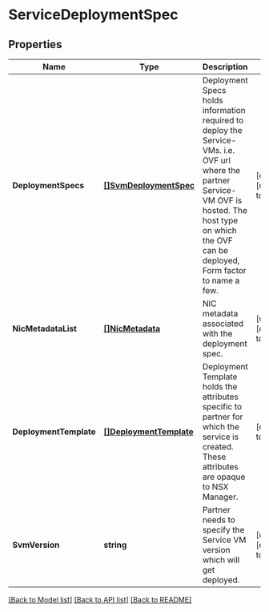 # ServiceDeploymentSpec

## Properties
Name | Type | Description | Notes
------------ | ------------- | ------------- | -------------
**DeploymentSpecs** | [**[]SvmDeploymentSpec**](SVMDeploymentSpec.md) | Deployment Specs holds information required to deploy the Service-VMs. i.e. OVF url where the partner Service-VM OVF is hosted. The host type on which the OVF can be deployed, Form factor to name a few. | [optional] [default to null]
**NicMetadataList** | [**[]NicMetadata**](NicMetadata.md) | NIC metadata associated with the deployment spec. | [optional] [default to null]
**DeploymentTemplate** | [**[]DeploymentTemplate**](DeploymentTemplate.md) | Deployment Template holds the attributes specific to partner for which the service is created. These attributes are opaque to NSX Manager. | [default to null]
**SvmVersion** | **string** | Partner needs to specify the Service VM version which will get deployed. | [optional] [default to null]

[[Back to Model list]](../README.md#documentation-for-models) [[Back to API list]](../README.md#documentation-for-api-endpoints) [[Back to README]](../README.md)

